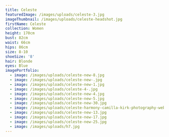 ```yaml
---
title: Celeste
featuredImage: /images/uploads/celeste-3.jpg
imageThumbnail: /images/uploads/celeste-headshot.jpg
firstName: Celeste
collection: Women
height: 170cm
bust: 82cm
waist: 66cm
hips: 86cm
size: 8-10
shoeSize: '8'
hair: Blonde
eyes: Blue
imagePortfolio:
  - image: /images/uploads/celeste-new-8.jpg
  - image: /images/uploads/celeste-new-.jpg
  - image: /images/uploads/celeste-new-1.jpg
  - image: /images/uploads/celeste-4-.jpg
  - image: /images/uploads/celeste-new-4.jpg
  - image: /images/uploads/celeste-new-5.jpg
  - image: /images/uploads/celeste-new-30.jpg
  - image: /images/uploads/celeste-harmony-camilla-kirk-photography-web-35.jpg
  - image: /images/uploads/celeste-new-13.jpg
  - image: /images/uploads/celeste-new-17.jpg
  - image: /images/uploads/celeste-new-25.jpg
  - image: /images/uploads/h7.jpg
---
```


